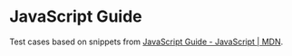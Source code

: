 # JavaScript Guide

Test cases based on snippets from
[JavaScript Guide - JavaScript | MDN][mdn-javascript-guide].

[mdn-javascript-guide]: https://developer.mozilla.org/en-US/docs/Web/JavaScript/Guide
